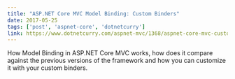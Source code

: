 ```yaml
---
title: "ASP.NET Core MVC Model Binding: Custom Binders"
date: 2017-05-25
tags: ['post', 'aspnet-core', 'dotnetcurry']
link: https://www.dotnetcurry.com/aspnet-mvc/1368/aspnet-core-mvc-custom-model-binding
---
```


How Model Binding in ASP.NET Core MVC works, how does it compare against the previous versions of the framework and how you can customize it with your custom binders.